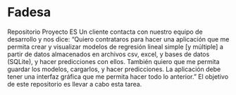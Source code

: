 # Fadesa
Repositorio Proyecto ES
Un cliente contacta con nuestro equipo de desarrollo y nos dice:
“Quiero contrataros para hacer una aplicación que me permita crear y visualizar modelos de
regresión lineal simple [y múltiple] a partir de datos almacenados en archivos csv, excel, y bases
de datos (SQLite), y hacer predicciones con ellos. También quiero que me permita guardar los
modelos, cargarlos, y hacer predicciones. La aplicación debe tener una interfaz gráfica que me
permita hacer todo lo anterior.”
El objetivo de este repositorio es llevar a cabo esta tarea.
